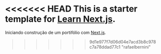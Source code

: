 <<<<<<< HEAD
This is a starter template for [Learn Next.js](https://nextjs.org/learn).
=======
Iniciando construção de um portifólio com [Next.js](https://rafaelbernini.com.br).
>>>>>>> 9d1e977f7d06d04e7acd3b8c978c7a78ddad77c1
"rafaelbernini" 
